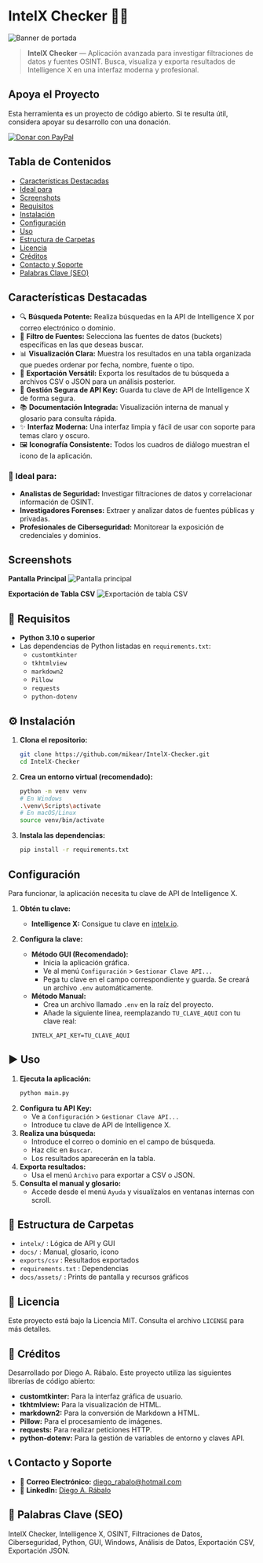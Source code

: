 # IntelX Checker 🕵️‍♂️

![Banner de portada](docs/assets/banner.jpg)

> **IntelX Checker** — Aplicación avanzada para investigar filtraciones de datos y fuentes OSINT. Busca, visualiza y exporta resultados de Intelligence X en una interfaz moderna y profesional.

## Apoya el Proyecto
Esta herramienta es un proyecto de código abierto. Si te resulta útil, considera apoyar su desarrollo con una donación.

[![Donar con PayPal](https://www.paypalobjects.com/en_US/i/btn/btn_donate_SM.gif)](https://www.paypal.com/donate/?hosted_button_id=6W8LAAFX9BN6E)

## Tabla de Contenidos
- [Características Destacadas](#características-destacadas)
- [Ideal para](#ideal-para)
- [Screenshots](#screenshots)
- [Requisitos](#requisitos)
- [Instalación](#instalación)
- [Configuración](#configuración)
- [Uso](#uso)
- [Estructura de Carpetas](#estructura-de-carpetas)
- [Licencia](#licencia)
- [Créditos](#créditos)
- [Contacto y Soporte](#contacto-y-soporte)
- [Palabras Clave (SEO)](#palabras-clave-seo)

## Características Destacadas
- 🔍 **Búsqueda Potente:** Realiza búsquedas en la API de Intelligence X por correo electrónico o dominio.
- 🎯 **Filtro de Fuentes:** Selecciona las fuentes de datos (buckets) específicas en las que deseas buscar.
- 📊 **Visualización Clara:** Muestra los resultados en una tabla organizada que puedes ordenar por fecha, nombre, fuente o tipo.
- 💾 **Exportación Versátil:** Exporta los resultados de tu búsqueda a archivos CSV o JSON para un análisis posterior.
- 🔑 **Gestión Segura de API Key:** Guarda tu clave de API de Intelligence X de forma segura.
- 📚 **Documentación Integrada:** Visualización interna de manual y glosario para consulta rápida.
- ✨ **Interfaz Moderna:** Una interfaz limpia y fácil de usar con soporte para temas claro y oscuro.
- 🖼️ **Iconografía Consistente:** Todos los cuadros de diálogo muestran el icono de la aplicación.

### 🎯 Ideal para:
-   **Analistas de Seguridad:** Investigar filtraciones de datos y correlacionar información de OSINT.
-   **Investigadores Forenses:** Extraer y analizar datos de fuentes públicas y privadas.
-   **Profesionales de Ciberseguridad:** Monitorear la exposición de credenciales y dominios.

## Screenshots

**Pantalla Principal**
![Pantalla principal](docs/assets/main.jpg)

**Exportación de Tabla CSV**
![Exportación de tabla CSV](docs/assets/csv_table_export.jpg)

## 🚀 Requisitos

- **Python 3.10 o superior**
- Las dependencias de Python listadas en `requirements.txt`:
    - `customtkinter`
    - `tkhtmlview`
    - `markdown2`
    - `Pillow`
    - `requests`
    - `python-dotenv`

## ⚙️ Instalación

1.  **Clona el repositorio:**
    ```bash
    git clone https://github.com/mikear/IntelX-Checker.git
    cd IntelX-Checker
    ```

2.  **Crea un entorno virtual (recomendado):**
    ```bash
    python -m venv venv
    # En Windows
    .\venv\Scripts\activate
    # En macOS/Linux
    source venv/bin/activate
    ```

3.  **Instala las dependencias:**
    ```bash
    pip install -r requirements.txt
    ```

## Configuración
Para funcionar, la aplicación necesita tu clave de API de Intelligence X.

1.  **Obtén tu clave:**
    -   **Intelligence X:** Consigue tu clave en [intelx.io](https://intelx.io/account?tab=developer).

2.  **Configura la clave:**
    -   **Método GUI (Recomendado):**
        -   Inicia la aplicación gráfica.
        -   Ve al menú `Configuración` > `Gestionar Clave API...`
        -   Pega tu clave en el campo correspondiente y guarda. Se creará un archivo `.env` automáticamente.
    -   **Método Manual:**
        -   Crea un archivo llamado `.env` en la raíz del proyecto.
        -   Añade la siguiente línea, reemplazando `TU_CLAVE_AQUI` con tu clave real:
          ```
          INTELX_API_KEY=TU_CLAVE_AQUI
          ```

## ▶️ Uso

1. **Ejecuta la aplicación:**
    ```bash
    python main.py
    ```
2. **Configura tu API Key:**
    - Ve a `Configuración` > `Gestionar Clave API...`
    - Introduce tu clave de API de Intelligence X.
3. **Realiza una búsqueda:**
    - Introduce el correo o dominio en el campo de búsqueda.
    - Haz clic en `Buscar`.
    - Los resultados aparecerán en la tabla.
4. **Exporta resultados:**
    - Usa el menú `Archivo` para exportar a CSV o JSON.
5. **Consulta el manual y glosario:**
    - Accede desde el menú `Ayuda` y visualízalos en ventanas internas con scroll.

## 📁 Estructura de Carpetas
- `intelx/` : Lógica de API y GUI
- `docs/` : Manual, glosario, icono
- `exports/csv` : Resultados exportados
- `requirements.txt` : Dependencias
- `docs/assets/` : Prints de pantalla y recursos gráficos

## 📄 Licencia
Este proyecto está bajo la Licencia MIT. Consulta el archivo `LICENSE` para más detalles.

## 💖 Créditos
Desarrollado por Diego A. Rábalo.
Este proyecto utiliza las siguientes librerías de código abierto:
- **customtkinter:** Para la interfaz gráfica de usuario.
- **tkhtmlview:** Para la visualización de HTML.
- **markdown2:** Para la conversión de Markdown a HTML.
- **Pillow:** Para el procesamiento de imágenes.
- **requests:** Para realizar peticiones HTTP.
- **python-dotenv:** Para la gestión de variables de entorno y claves API.

## 📞 Contacto y Soporte
- 📧 **Correo Electrónico:** [diego_rabalo@hotmail.com](mailto:diego_rabalo@hotmail.com)
- 🔗 **LinkedIn:** [Diego A. Rábalo](https://www.linkedin.com/in/rabalo)

## 🔑 Palabras Clave (SEO)
IntelX Checker, Intelligence X, OSINT, Filtraciones de Datos, Ciberseguridad, Python, GUI, Windows, Análisis de Datos, Exportación CSV, Exportación JSON.